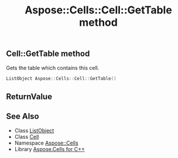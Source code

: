﻿---
title: Aspose::Cells::Cell::GetTable method
linktitle: GetTable
second_title: Aspose.Cells for C++ API Reference
description: 'Aspose::Cells::Cell::GetTable method. Gets the table which contains this cell in C++.'
type: docs
weight: 7300
url: /cpp/aspose.cells/cell/gettable/
---
## Cell::GetTable method


Gets the table which contains this cell.

```cpp
ListObject Aspose::Cells::Cell::GetTable()
```


## ReturnValue



## See Also

* Class [ListObject](../../../aspose.cells.tables/listobject/)
* Class [Cell](../)
* Namespace [Aspose::Cells](../../)
* Library [Aspose.Cells for C++](../../../)
